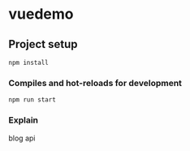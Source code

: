 # vuedemo

## Project setup
```
npm install
```

### Compiles and hot-reloads for development
```
npm run start
```


### Explain

blog api
